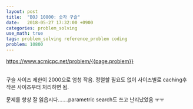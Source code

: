 ```yaml
---
layout: post
title:  "BOJ 10800: 숫자 구슬"
date:   2018-05-27 17:32:00 +0900
categories: problem_solving
use_math: true
tags: problem_solving reference_problem coding
problem: 10800
---
```


<a target="_blank" href="https://www.acmicpc.net/problem/{{page.problem}}">https://www.acmicpc.net/problem/{{page.problem}}</a><br/><br/>

구슬 사이즈 제한이 2000으로 엄청 작음. 정렬할 필요도 없이 사이즈별로 caching후 작은 사이즈부터 처리하면 됨.  

문제를 항상 잘 읽읍시다.......parametric search도 쓰고 난리났었음 ㅜㅜ
